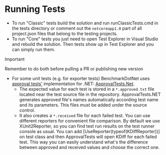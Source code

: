 # Running Tests

* To run "Classic" tests build the solution and run runClassicTests.cmd in the tests directory or comment out the `netcoreapp1.0` part of all project.json files 
that belong to the testing projects.
* To run "Core" tests you just need to open Test Explorer in Visual Studio and rebuild the solution. Then tests show up in Test Explorer and you can simply run them.

> [!IMPORTANT]
> Remember to do both before pulling a PR or publishing new version

* For some unit tests (e.g. for exporter tests) BenchmarkDotNet uses [approval tests'](http://approvaltests.sourceforge.net/) implementation for .NET: [ApprovalTests.Net](https://github.com/approvals/ApprovalTests.Net).
	* The expected value for each test is stored in a `*.approved.txt` file located near the test source file in the repository. ApprovalTests.NET generates approved file's names automatically according test name and its parameters. This files must be added under the source control. 
	* It also creates a `*.received` file for each failed test. You can use different reporters for convenient file comparison. By default we use XUnit2Reporter, so you can find test run results on the test runner console as usual. You can add [UseReporter(typeof(KDiffReporter))] on test class and then ApprovalTests will open KDiff for each failed test. This way you can easily understand what's the difference between approved and received values and choose the correct one.
